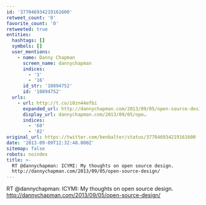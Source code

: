 ```yaml
---
id: '377046934219161600'
retweet_count: '0'
favorite_count: '0'
retweeted: true
entities:
  hashtags: []
  symbols: []
  user_mentions:
    - name: Danny Chapman
      screen_name: dannychapman
      indices:
        - '3'
        - '16'
      id_str: '10894752'
      id: '10894752'
  urls:
    - url: http://t.co/i0zn44efbi
      expanded_url: http://dannychapman.com/2013/09/05/open-source-design/
      display_url: dannychapman.com/2013/09/05/ope…
      indices:
        - '60'
        - '82'
original_url: https://twitter.com/benbalter/status/377046934219161600
date: '2013-09-09T12:32:48.000Z'
sitemap: false
robots: noindex
title: >-
  RT @dannychapman: ICYMI: My thoughts on open source design.
  http://dannychapman.com/2013/09/05/open-source-design/
---
```


RT @dannychapman: ICYMI: My thoughts on open source design. http://dannychapman.com/2013/09/05/open-source-design/